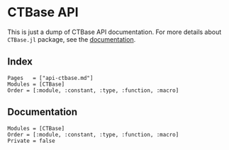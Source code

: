 # CTBase API

This is just a dump of CTBase API documentation.
For more details about `CTBase.jl` package, see the [documentation](https://control-toolbox.org/CTBase.jl).

## Index

```@index
Pages   = ["api-ctbase.md"]
Modules = [CTBase]
Order = [:module, :constant, :type, :function, :macro]
```

## Documentation

```@autodocs
Modules = [CTBase]
Order = [:module, :constant, :type, :function, :macro]
Private = false
```
